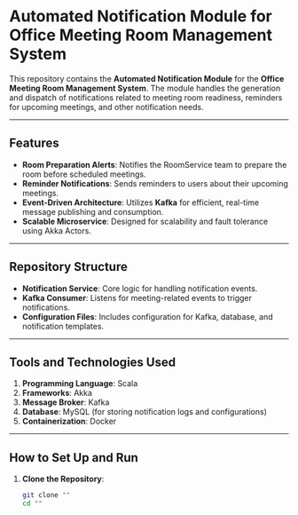 # Automated Notification Module for Office Meeting Room Management System

This repository contains the **Automated Notification Module** for the **Office Meeting Room Management System**. The module handles the generation and dispatch of notifications related to meeting room readiness, reminders for upcoming meetings, and other notification needs.

---

## Features

- **Room Preparation Alerts**: Notifies the RoomService team to prepare the room before scheduled meetings.
- **Reminder Notifications**: Sends reminders to users about their upcoming meetings.
- **Event-Driven Architecture**: Utilizes **Kafka** for efficient, real-time message publishing and consumption.
- **Scalable Microservice**: Designed for scalability and fault tolerance using Akka Actors.

---

## Repository Structure

- **Notification Service**: Core logic for handling notification events.
- **Kafka Consumer**: Listens for meeting-related events to trigger notifications.
- **Configuration Files**: Includes configuration for Kafka, database, and notification templates.

---

## Tools and Technologies Used

1. **Programming Language**: Scala
2. **Frameworks**: Akka
3. **Message Broker**: Kafka
4. **Database**: MySQL (for storing notification logs and configurations)
5. **Containerization**: Docker

---

## How to Set Up and Run

1. **Clone the Repository**:
   ```bash
   git clone ""
   cd ""
